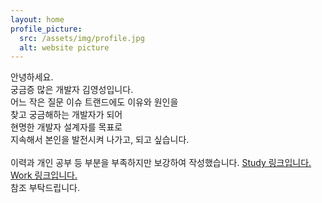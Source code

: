 ```yaml
---
layout: home
profile_picture:
  src: /assets/img/profile.jpg
  alt: website picture
---
```


<p>
안녕하세요. <br>
궁금증 많은 개발자 김영성입니다. <br>
어느 작은 질문 이슈 트랜드에도 이유와 원인을 <br>
찾고 궁금해하는 개발자가 되어 <br>
현명한 개발자 설계자를 목표로 <br>
지속해서 본인을 발전시켜 나가고, 되고 싶습니다. <br>
  
<br>
이력과 개인 공부 등 부분을 부족하지만 보강하여 작성했습니다.
<a class="page-link" href="http://dudtjd7820.github.io/blog">Study 링크입니다.</a>
<br>
<a class="page-link" href="http://dudtjd7820.github.io/work"> Work 링크입니다.</a>
<br>
참조 부탁드립니다.
  
<br><br>

<br><br>


</p>

<p>

</p>
